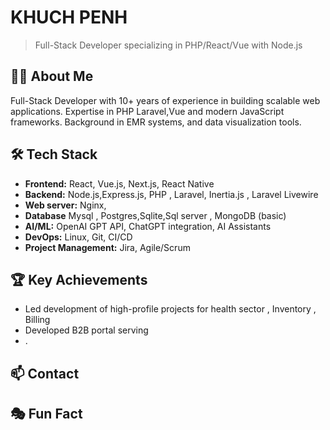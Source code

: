 # KHUCH PENH

> Full-Stack Developer specializing in PHP/React/Vue with Node.js

## 👨‍💻 About Me

Full-Stack Developer with 10+ years of experience in building scalable web applications. Expertise in PHP Laravel,Vue and modern JavaScript frameworks. Background in EMR systems, and data visualization tools.

## 🛠 Tech Stack

- **Frontend:** React, Vue.js, Next.js, React Native
- **Backend:** Node.js,Express.js, PHP , Laravel, Inertia.js , Laravel Livewire
- **Web server:** Nginx, 
- **Database** Mysql , Postgres,Sqlite,Sql server , MongoDB (basic)
- **AI/ML:** OpenAI GPT API, ChatGPT integration, AI Assistants
- **DevOps:** Linux, Git, CI/CD
- **Project Management:** Jira, Agile/Scrum

## 🏆 Key Achievements

- Led development of high-profile projects for health sector , Inventory , Billing 
- Developed B2B portal serving 
- .

## 📫 Contact



## 🎭 Fun Fact
